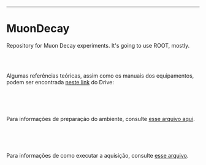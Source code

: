 ---
# MuonDecay
Repository for Muon Decay experiments. It's going to use ROOT, mostly.

</br>
</br>

Algumas referências teóricas, assim como os manuais dos equipamentos, podem ser encontrada [neste link](https://drive.google.com/drive/folders/1ZD9ooMXcqZNCq5oubR8JHtlihosKgusI?usp=sharing) do Drive:



<br/>
<br/>
<br/>



Para informações de preparação do ambiente, consulte [esse arquivo aqui](README_PREP.md).



<br/>
<br/>
<br/>



Para informações de como executar a aquisição, consulte [esse arquivo](/Acquisition/readme.md).
